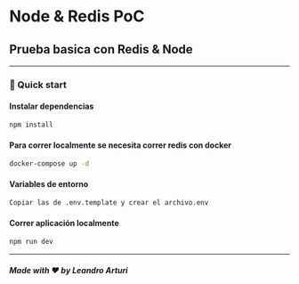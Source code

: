 # Node & Redis PoC

## Prueba basica con Redis & Node

---

### 🚀 Quick start

#### Instalar dependencias

```bash
npm install
```

#### Para correr localmente se necesita correr redis con docker

```bash
docker-compose up -d
```

#### Variables de entorno

```bash
Copiar las de .env.template y crear el archivo.env
```

#### Correr aplicación localmente

```bash
npm run dev
```

---

##### Made with ❤️ by Leandro Arturi
